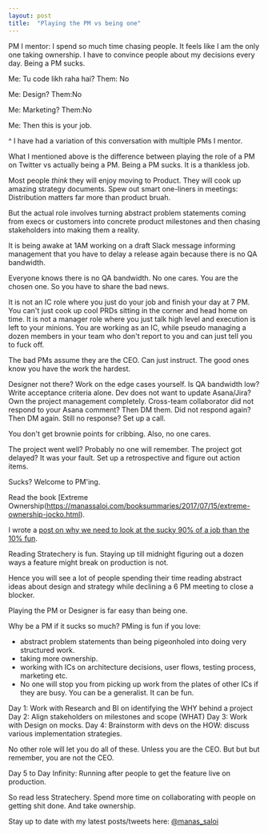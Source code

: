 ```yaml
---
layout: post
title:  "Playing the PM vs being one"
---
```


PM I mentor: I spend so much time chasing people. It feels like I am the only one taking ownership. I have to convince people about my decisions every day. Being a PM sucks.

Me: Tu code likh raha hai?
Them: No

Me: Design?
Them:No

Me: Marketing?
Them:No

Me: Then this is your job.

^ I have had a variation of this conversation with multiple PMs I mentor.

What I mentioned above is the difference between playing the role of a PM on Twitter vs actually being a PM. Being a PM sucks. It is a thankless job.

Most people *think* they will enjoy moving to Product. They will cook up amazing strategy documents. Spew out smart one-liners in meetings: Distribution matters far more than product bruah.

But the actual role involves turning abstract problem statements coming from execs or customers into concrete product milestones and then chasing stakeholders into making them a reality.

It is being awake at 1AM working on a draft Slack message informing management that you have to delay a release again because there is no QA bandwidth.

Everyone knows there is no QA bandwidth. No one cares. You are the chosen one. So you have to share the bad news.

It is not an IC role where you just do your job and finish your day at 7 PM. You can't just cook up cool PRDs sitting in the corner and head home on time. It is not a manager role where you just talk high level and execution is left to your minions. You are working as an IC, while pseudo managing a dozen members in your team who don't report to you and can just tell you to fuck off.

The bad PMs assume they are the CEO. Can just instruct. The good ones know you have the work the hardest.

Designer not there? Work on the edge cases yourself.
Is QA bandwidth low? Write acceptance criteria alone.
Dev does not want to update Asana/Jira? Own the project management completely.
Cross-team collaborator did not respond to your Asana comment? Then DM them. Did not respond again? Then DM again. Still no response? Set up a call.

You don't get brownie points for cribbing. Also, no one cares.

The project went well? Probably no one will remember. The project got delayed? It was your fault. Set up a retrospective and figure out action items.

Sucks? Welcome to PM'ing.

Read the book [Extreme Ownership(https://manassaloi.com/booksummaries/2017/07/15/extreme-ownership-jocko.html).

I wrote a [post on why we need to look at the sucky 90% of a job than the 10% fun](https://manassaloi.com/2020/06/15/other-ninety-percent-job.html).

Reading Stratechery is fun. Staying up till midnight figuring out a dozen ways a feature might break on production is not.

Hence you will see a lot of people spending their time reading abstract ideas about design and strategy while declining a 6 PM meeting to close a blocker.

Playing the PM or Designer is far easy than being one.

Why be a PM if it sucks so much? PMing is fun if you love:

- abstract problem statements than being pigeonholed into doing very structured work.
- taking more ownership.
- working with ICs on architecture decisions, user flows, testing process, marketing etc.
- No one will stop you from picking up work from the plates of other ICs if they are busy. You can be a generalist. It can be fun.

Day 1: Work with Research and BI on identifying the WHY behind a project
Day 2: Align stakeholders on milestones and scope (WHAT)
Day 3: Work with Design on mocks.
Day 4: Brainstorm with devs on the HOW: discuss various implementation strategies.

No other role will let you do all of these. Unless you are the CEO. But but but remember, you are not the CEO.

Day 5 to Day Infinity: Running after people to get the feature live on production.

So read less Stratechery. Spend more time on collaborating with people on getting shit done. And take ownership.

Stay up to date with my latest posts/tweets here: [@manas_saloi](http://twitter.com/manas_saloi)
